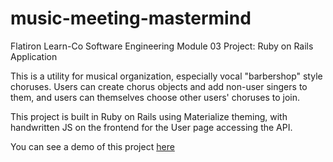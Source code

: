 # music-meeting-mastermind
Flatiron Learn-Co Software Engineering Module 03 Project: Ruby on Rails Application

This is a utility for musical organization, especially vocal "barbershop" style choruses. Users can create chorus objects and add non-user singers to them, and users can themselves choose other users' choruses to join.

This project is built in Ruby on Rails using Materialize theming, with handwritten JS on the frontend for the User page accessing the API.

You can see a demo of this project [here](https://music-meeting-mastermind.herokuapp.com/)